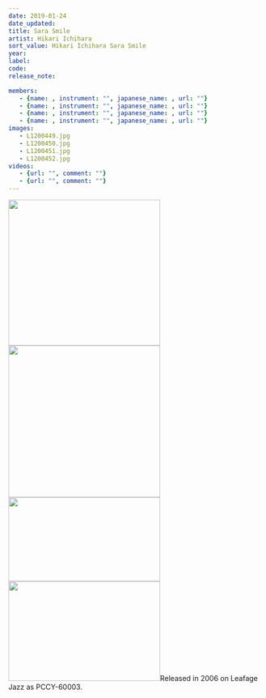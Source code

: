 ```yaml
---
date: 2019-01-24
date_updated: 
title: Sara Smile
artist: Hikari Ichihara
sort_value: Hikari Ichihara Sara Smile
year: 
label: 
code: 
release_note: 

members:
   - {name: , instrument: "", japanese_name: , url: ""}
   - {name: , instrument: "", japanese_name: , url: ""}
   - {name: , instrument: "", japanese_name: , url: ""}
   - {name: , instrument: "", japanese_name: , url: ""}
images: 
   - L1200449.jpg
   - L1200450.jpg
   - L1200451.jpg
   - L1200452.jpg
videos: 
   - {url: "", comment: ""}
   - {url: "", comment: ""}
---
```

<a href="http://www.jjazzist.com/wp-content/uploads/2018/08/L1200449.jpg"><img class="alignnone size-medium wp-image-3900" src="http://www.jjazzist.com/wp-content/uploads/2018/08/L1200449-300x288.jpg" alt="" width="300" height="288" /></a> <a href="http://www.jjazzist.com/wp-content/uploads/2018/08/L1200450.jpg"><img class="alignnone size-medium wp-image-3901" src="http://www.jjazzist.com/wp-content/uploads/2018/08/L1200450-300x300.jpg" alt="" width="300" height="300" /></a> <a href="http://www.jjazzist.com/wp-content/uploads/2018/08/L1200451.jpg"><img class="alignnone size-medium wp-image-3902" src="http://www.jjazzist.com/wp-content/uploads/2018/08/L1200451-300x166.jpg" alt="" width="300" height="166" /></a> <a href="http://www.jjazzist.com/wp-content/uploads/2018/08/L1200452.jpg"><img class="alignnone size-medium wp-image-3903" src="http://www.jjazzist.com/wp-content/uploads/2018/08/L1200452-300x197.jpg" alt="" width="300" height="197" /></a>Released in 2006 on Leafage Jazz as PCCY-60003.
